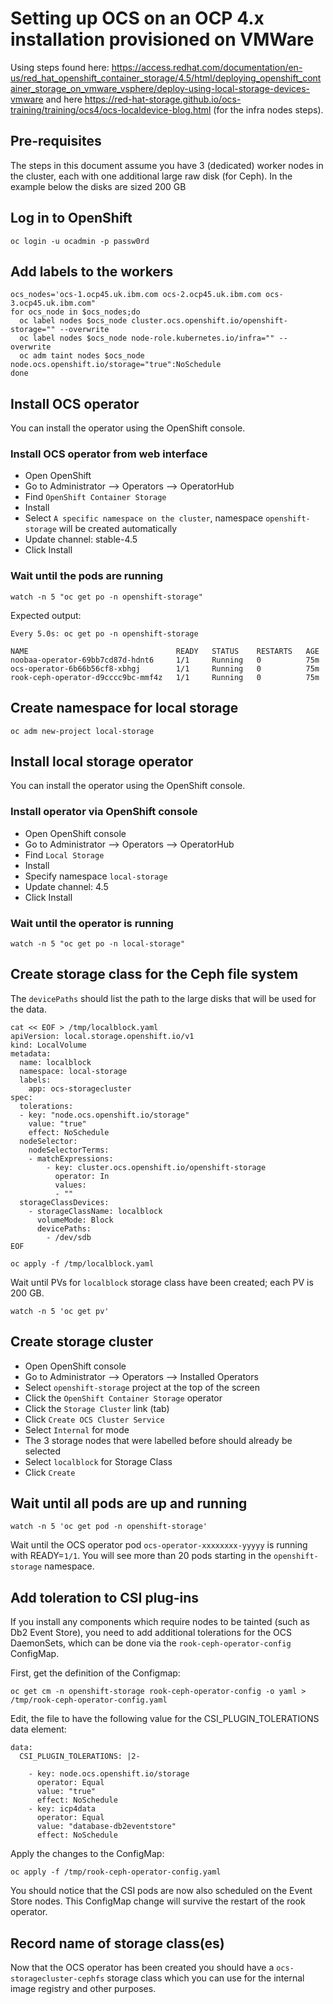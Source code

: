 # Setting up OCS on an OCP 4.x installation provisioned on VMWare

Using steps found here: https://access.redhat.com/documentation/en-us/red_hat_openshift_container_storage/4.5/html/deploying_openshift_container_storage_on_vmware_vsphere/deploy-using-local-storage-devices-vmware and here https://red-hat-storage.github.io/ocs-training/training/ocs4/ocs-localdevice-blog.html (for the infra nodes steps).

## Pre-requisites
The steps in this document assume you have 3 (dedicated) worker nodes in the cluster, each with one additional large raw disk (for Ceph). In the example below the disks are sized 200 GB

## Log in to OpenShift
```
oc login -u ocadmin -p passw0rd
```

## Add labels to the workers
```
ocs_nodes='ocs-1.ocp45.uk.ibm.com ocs-2.ocp45.uk.ibm.com ocs-3.ocp45.uk.ibm.com"
for ocs_node in $ocs_nodes;do
  oc label nodes $ocs_node cluster.ocs.openshift.io/openshift-storage="" --overwrite
  oc label nodes $ocs_node node-role.kubernetes.io/infra="" --overwrite
  oc adm taint nodes $ocs_node node.ocs.openshift.io/storage="true":NoSchedule
done
```

## Install OCS operator
You can install the operator using the OpenShift console.

### Install OCS operator from web interface
- Open OpenShift
- Go to Administrator --> Operators --> OperatorHub
- Find `OpenShift Container Storage`
- Install
- Select `A specific namespace on the cluster`, namespace `openshift-storage` will be created automatically
- Update channel: stable-4.5
- Click Install

### Wait until the pods are running
```
watch -n 5 "oc get po -n openshift-storage"
```

Expected output:
```
Every 5.0s: oc get po -n openshift-storage

NAME                                 READY   STATUS    RESTARTS   AGE
noobaa-operator-69bb7cd87d-hdnt6     1/1     Running   0          75m
ocs-operator-6b66b56cf8-xbhgj        1/1     Running   0          75m
rook-ceph-operator-d9cccc9bc-mmf4z   1/1     Running   0          75m
```

## Create namespace for local storage
```
oc adm new-project local-storage
```

## Install local storage operator
You can install the operator using the OpenShift console.

### Install operator via OpenShift console
- Open OpenShift console
- Go to Administrator --> Operators --> OperatorHub
- Find `Local Storage`
- Install
- Specify namespace `local-storage`
- Update channel: 4.5
- Click Install

### Wait until the operator is running
```
watch -n 5 "oc get po -n local-storage"
```

## Create storage class for the Ceph file system
The `devicePaths` should list the path to the large disks that will be used for the data.
```
cat << EOF > /tmp/localblock.yaml
apiVersion: local.storage.openshift.io/v1
kind: LocalVolume
metadata:
  name: localblock
  namespace: local-storage
  labels:
    app: ocs-storagecluster
spec:
  tolerations:
  - key: "node.ocs.openshift.io/storage"
    value: "true"
    effect: NoSchedule
  nodeSelector:
    nodeSelectorTerms:
    - matchExpressions:
        - key: cluster.ocs.openshift.io/openshift-storage
          operator: In
          values:
          - ""
  storageClassDevices:
    - storageClassName: localblock
      volumeMode: Block
      devicePaths:
        - /dev/sdb
EOF

oc apply -f /tmp/localblock.yaml
```

Wait until PVs for `localblock` storage class have been created; each PV is 200 GB.
```
watch -n 5 'oc get pv'
```

## Create storage cluster
- Open OpenShift console
- Go to Administrator --> Operators --> Installed Operators
- Select `openshift-storage` project at the top of the screen
- Click the `OpenShift Container Storage` operator
- Click the `Storage Cluster` link (tab)
- Click `Create OCS Cluster Service`
- Select `Internal` for mode
- The 3 storage nodes that were labelled before should already be selected
- Select `localblock` for Storage Class
- Click `Create`

## Wait until all pods are up and running
```
watch -n 5 'oc get pod -n openshift-storage'
```

Wait until the OCS operator pod `ocs-operator-xxxxxxxx-yyyyy` is running with READY=`1/1`. You will see more than 20 pods starting in the `openshift-storage` namespace.

## Add toleration to CSI plug-ins
If you install any components which require nodes to be tainted (such as Db2 Event Store), you need to add additional tolerations for the OCS DaemonSets, which can be done via the `rook-ceph-operator-config` ConfigMap.

First, get the definition of the Configmap:
```
oc get cm -n openshift-storage rook-ceph-operator-config -o yaml > /tmp/rook-ceph-operator-config.yaml
```

Edit, the file to have the following value for the CSI_PLUGIN_TOLERATIONS data element:
```
data:
  CSI_PLUGIN_TOLERATIONS: |2-

    - key: node.ocs.openshift.io/storage
      operator: Equal
      value: "true"
      effect: NoSchedule
    - key: icp4data
      operator: Equal
      value: "database-db2eventstore"
      effect: NoSchedule
```

Apply the changes to the ConfigMap:
```
oc apply -f /tmp/rook-ceph-operator-config.yaml
```

You should notice that the CSI pods are now also scheduled on the Event Store nodes. This ConfigMap change will survive the restart of the rook operator.

## Record name of storage class(es)
Now that the OCS operator has been created you should have a `ocs-storagecluster-cephfs` storage class which you can use for the internal image registry and other purposes.